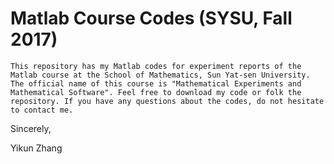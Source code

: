 # Matlab Course Codes (SYSU, Fall 2017)

    This repository has my Matlab codes for experiment reports of the Matlab course at the School of Mathematics, Sun Yat-sen University. The official name of this course is "Mathematical Experiments and Mathematical Software". Feel free to download my code or folk the repository. If you have any questions about the codes, do not hesitate to contact me.

Sincerely,

Yikun Zhang
